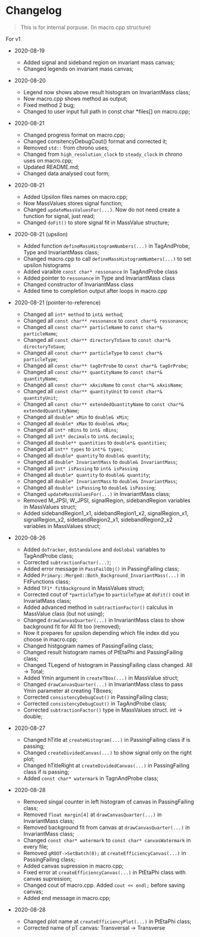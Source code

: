 # Changelog
> This is for internal porpuse. (In macro.cpp structure)

For v1

* 2020-08-19
	* Added signal and sideband region on invariant mass canvas;
	* Changed legends on invariant mass canvas;

* 2020-08-20
	* Legend now shows above result histogram on InvariantMass class;
	* Now macro.cpp shows method as output;
	* Fixed method 2 bug;
	* Changed to user input full path in const char \*files[] on macro.cpp;

* 2020-08-21
	* Changed progress format on macro.cpp;
	* Changed consitencyDebugCout() format and corrected it;
	* Removed `std::` from chrono uses;
	* Changed from `high_resolution_clock` to `steady_clock` in chrono uses on macro.cpp;
	* Updated README.md;
	* Changed data analysed cout form;

* 2020-08-21
	* Added Upsilon files names on macro.cpp;
	* Now MassValues stores signal function;
	* Changed `updateMassValuesFor(...)`. Now do not need create a function for signal, just read;
	* Changed `doFit()` to store signal fit in MassValue structure;

* 2020-08-21 (upsilon)
	* Added function `defineMassHistogramNumbers(...)` in TagAndProbe, Type and InvariantMass class;
	* Changed macro.cpp to call `defineMassHistogramNumbers(...)` to set upsilon histograms
	* Added varaible `const char* ressonance` in TagAndProbe class
	* Added pointer to `ressonance` in Type and InvariantMass class
	* Changed constructor of InvariantMass class
	* Added time to completion output after loops in macro.cpp

* 2020-08-21 (pointer-to-reference)
	* Changed all `int* method` to `int& method`;
	* Changed all `const char** ressonance` to `const char*& ressonance`;
	* Changed all `const char** particleName` to `const char*& particleName`;
	* Changed all `const char** directoryToSave` to `const char*& directoryToSave`;
	* Changed all `const char** particleType` to `const char*& particleType`;
	* Changed all `const char** tagOrProbe` to `const char*& tagOrProbe`;
	* Changed all `const char** quantityName` to `const char*& quantityName`;
	* Changed all `const char** xAxisName` to `const char*& xAxisName`;
	* Changed all `const char** quantityUnit` to `const char*& quantityUnit`;
	* Changed all `const char** extendedQuantityName` to `const char*& extendedQuantityName`;
	* Changed all `double* xMin` to `double& xMin`;
	* Changed all `double* xMax` to `double& xMax`;
	* Changed all `int* nBins` to `int& nBins`;
	* Changed all `int* decimals` to `int& decimals`;
	* Changed all `double** quantities` to `double*& quantities`;
	* Changed all `int** types` to `int*& types`;
	* Changed all `double* quantity` to `double& quantity`;
	* Changed all `double* InvariantMass` to `double& InvariantMass`;
	* Changed all `int* isPassing` to `int& isPassing`
	* Changed all `double* quantity` to `double& quantity`;
	* Changed all `double* InvariantMass` to `double& InvariantMass`;
	* Changed all `double* isPassing` to `double& isPassing`;
	* Changed `updateMassValuesFor(...)` in InvariantMass class;
	* Removed M_JPSI, W_JPSI, signalRegion, sidebandRegion variables in MassValues struct;
	* Added sidebandRegion1_x1, sidebandRegion1_x2, signalRegion_x1, signalRegion_x2, sidebandRegion2_x1, sidebandRegion2_x2 variables in MassValues struct;

* 2020-08-26
	* Added `doTracker`, `doStandalone` and `doGlobal` variables to TagAndProbe class;
	* Corrected `subtractionFactor(...)`;
	* Added error message in `PassFailObj()` in PassingFailing class;
	* Added `Primary::Merged::Both_Background_InvariantMass(...)` in FitFunctions class;
	* Added `TF1* fitBackground` in MassValues struct;
	* Corrected cout of `*particleType` to `particleType` at `doFit()` cout in InvariatMass class;
	* Added advanced method in `subtractionFactor()` calculus in MassValue class (but not using);
	* Changed `drawCanvasQuarter(...)` in InvariantMass class to show background fit for All fit too (removed);
	* Now it prepares for upsilon depending which file index did you choose in macro.cpp;
	* Changed histgogram names of PassingFailing class;
	* Changed result histogram names of PtEtaPhi and PassingFailing class;
	* Changed TLegend of histogram in PassingFailing class changed. All -> Total;
	* Added Ymin argument in `createTBox(...)` in MassValue struct;
	* Changed `drawCanvasQuarter(...)` in InvariantMass class to pass Ymin parameter at creating TBoxes;
	* Corrected `consistencyDebugCout()` in PassingFailing class;
	* Corrected `consistencyDebugCout()` in TagAndProbe class;
	* Corrected `subtractionFactor()` type in MassValues struct. int -> double;

* 2020-08-27
	* Changed hTitle at `createHistogram(...)` in PassingFailing class if is passing;
	* Changed `createDividedCanvas(...)` to show signal only on the right plot;
	* Changed hTitleRight at `createDividedCanvas(...)` in PassingFailing class if is passing;
	* Added `const char* watermark` in TagnAndProbe class;

* 2020-08-28
	* Removed singal counter in left histogram of canvas in PassingFailing class;
	* Removed `float margin[4]` at `drawCanvasQuarter(...)` in InvariantMass class;
	* Removed background fit from canvas at `drawCanvasQuarter(...)` in InvariantMass class;
	* Changed `const char* watermark` to `const char* canvasWatermark` in every file;
	* Removed `gROOT->SetBatch(0);` at `createEfficiencyCanvas(...)` in PassingFailing class;
	* Added canvas supression in macro.cpp;
	* Fixed error at `createEfficiencyCanvas(...)` in PtEtaPhi class with canvas supression;
	* Changed cout of macro.cpp. Added `cout << endl;` before saving canvas;
	* Added end message in macro.cpp;

* 2020-08-28
	* Changed plot name at `createEfficiencyPlot(...)` in PtEtaPhi class;
	* Corrected name of pT canvas: Transversal -> Transverse